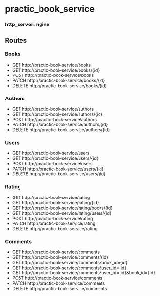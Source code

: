 # practic_book_service

### http_server: nginx
## Routes
### Books
* GET http://practic-book-service/books
* GET http://practic-book-service/books/{id}
* POST http://practic-book-service/books
* PATCH http://practic-book-service/books/{id}
* DELETE http://practic-book-service/books/{id}
### Authors
* GET http://practic-book-service/authors
* GET http://practic-book-service/authors/{id}
* POST http://practic-book-service/authors
* PATCH http://practic-book-service/authors/{id}
* DELETE http://practic-book-service/authors/{id}
### Users
* GET http://practic-book-service/users
* GET http://practic-book-service/users/{id}
* POST http://practic-book-service/users
* PATCH http://practic-book-service/users/{id}
* DELETE http://practic-book-service/users/{id}
### Rating
* GET http://practic-book-service/rating
* GET http://practic-book-service/rating/{id}
* GET http://practic-book-service/rating/books/{id}
* GET http://practic-book-service/rating/users/{id}
* POST http://practic-book-service/rating
* PATCH http://practic-book-service/rating
* DELETE http://practic-book-service/rating
### Comments
* GET http://practic-book-service/comments
* GET http://practic-book-service/comments/{id}
* GET http://practic-book-service/comments?book_id={id}
* GET http://practic-book-service/comments?user_id={id}
* GET http://practic-book-service/comments?user_id={id}&book_id={id}
* POST http://practic-book-service/comments
* PATCH http://practic-book-service/comments
* DELETE http://practic-book-service/comments